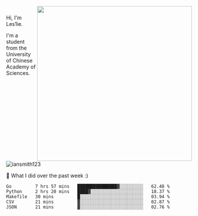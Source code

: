 <img align="right" src="https://github-readme-stats.vercel.app/api?username=iansmith123&show_icons=true&hide_border=true" width="420">

### 
Hi, I'm Les1ie. 

I'm a student from the University of Chinese Academy of Sciences.

<img src="https://komarev.com/ghpvc/?username=iansmith123" alt="iansmith123" />




🔭 What I did over the past week :)
<!--START_SECTION:waka-->
```text
Go         7 hrs 57 mins   ███████████████▓░░░░░░░░░   62.48 % 
Python     2 hrs 20 mins   ████▓░░░░░░░░░░░░░░░░░░░░   18.37 % 
Makefile   30 mins         █░░░░░░░░░░░░░░░░░░░░░░░░   03.94 % 
CSV        21 mins         ▓░░░░░░░░░░░░░░░░░░░░░░░░   02.87 % 
JSON       21 mins         ▓░░░░░░░░░░░░░░░░░░░░░░░░   02.76 % 
```
<!--END_SECTION:waka-->


<!--
**IanSmith123/IanSmith123** is a ✨ _special_ ✨ repository because its `README.md` (this file) appears on your GitHub profile.
<img src="https://github.githubassets.com/images/spinners/octocat-spinner-64.gif">

Here are some ideas to get you started:

- 🔭 I’m currently working on ...
- 🌱 I’m currently learning ...
- 👯 I’m looking to collaborate on ...
- 🤔 I’m looking for help with ...
- 💬 Ask me about ...
- 📫 How to reach me: ...
- 😄 Pronouns: ...
- ⚡ Fun fact: ...
-->
